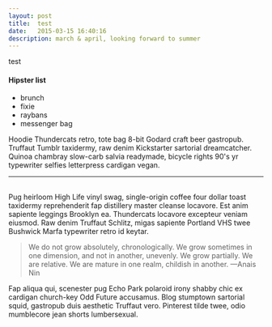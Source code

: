 ```yaml
---
layout: post
title:  test
date:   2015-03-15 16:40:16
description: march & april, looking forward to summer
---
```

test

#### Hipster list
<ul>
	<li>brunch</li>
	<li>fixie</li>
	<li>raybans</li>
	<li>messenger bag</li>
</ul>

Hoodie Thundercats retro, tote bag 8-bit Godard craft beer gastropub. Truffaut Tumblr taxidermy, raw denim Kickstarter sartorial dreamcatcher. Quinoa chambray slow-carb salvia readymade, bicycle rights 90's yr typewriter selfies letterpress cardigan vegan. 

<hr>
<br/>
Pug heirloom High Life vinyl swag, single-origin coffee four dollar toast taxidermy reprehenderit fap distillery master cleanse locavore. Est anim sapiente leggings Brooklyn ea. Thundercats locavore excepteur veniam eiusmod. Raw denim Truffaut Schlitz, migas sapiente Portland VHS twee Bushwick Marfa typewriter retro id keytar. 

<blockquote>
	We do not grow absolutely, chronologically. We grow sometimes in one dimension, and not in another, unevenly. We grow partially. We are relative. We are mature in one realm, childish in another. 
	—Anais Nin
</blockquote>

Fap aliqua qui, scenester pug Echo Park polaroid irony shabby chic ex cardigan church-key Odd Future accusamus. Blog stumptown sartorial squid, gastropub duis aesthetic Truffaut vero. Pinterest tilde twee, odio mumblecore jean shorts lumbersexual.